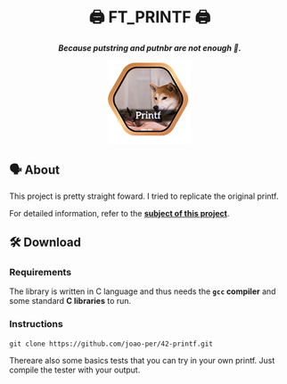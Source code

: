 <h1 align="center">
	🖨️ FT_PRINTF 🖨️
</h1>

<p align="center">
	<b><i>Because putstring and putnbr are not enough 📜.</i></b>

</p>
<div align="center">
<img alt="Printf" src="https://github.com/joao-per/joao-per/blob/main/Badges/Printf.png" />
</div>


## 🗣️ About

This project is pretty straight foward. I tried to replicate the original printf.

For detailed information, refer to the [**subject of this project**](https://github.com/joao-per/42-printf/blob/main/Subject.pdf).

## 🛠️ Download

### Requirements

The library is written in C language and thus needs the **`gcc` compiler** and some standard **C libraries** to run.

### Instructions

```shell
git clone https://github.com/joao-per/42-printf.git
```
Thereare also some basics tests that you can try in your own printf. Just compile the tester with your output.
